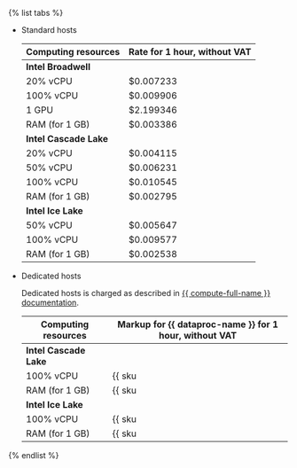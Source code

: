 {% list tabs %}

- Standard hosts

    | Computing resources | Rate for 1 hour, without VAT |
    |---------------------|------------------------------|
    | **Intel Broadwell** |
    | 20% vCPU | $0.007233 |
    | 100% vCPU | $0.009906 |
    | 1 GPU | $2.199346 |
    | RAM (for 1 GB) | $0.003386 |
    | **Intel Cascade Lake** |
    | 20% vCPU | $0.004115 |
    | 50% vCPU | $0.006231 |
    | 100% vCPU | $0.010545 |
    | RAM (for 1 GB) | $0.002795 |
    | **Intel Ice Lake** |
    | 50% vCPU | $0.005647 |
    | 100% vCPU | $0.009577 |
    | RAM (for 1 GB) | $0.002538 |

- Dedicated hosts

    Dedicated hosts is charged as described in [{{ compute-full-name }} documentation](../../compute/pricing.md#prices-dedicated-host).

    | Computing resources | Markup for {{ dataproc-name }} for 1 hour, without VAT |
    |----------------------|--------------------------------------------------------|
    | **Intel Cascade Lake** |
    | 100% vCPU | {{ sku|USD|mdb.dataproc.v2.cpu.c100|string }} |
    | RAM (for 1 GB) | {{ sku|USD|mdb.dataproc.v2.ram|string }} |
    | **Intel Ice Lake** |
    | 100% vCPU | {{ sku|USD|mdb.dataproc.v3.cpu.c100|string }} |
    | RAM (for 1 GB) | {{ sku|USD|mdb.dataproc.v3.ram|string }} |

{% endlist %}
